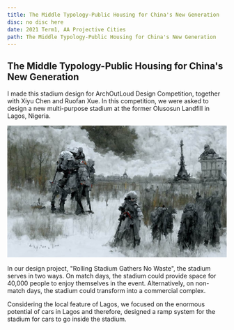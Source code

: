 ```yaml
---
title: The Middle Typology-Public Housing for China's New Generation 
disc: no disc here
date: 2021 Term1, AA Projective Cities
path: The Middle Typology-Public Housing for China's New Generation
---
```

<special>
</special>

## The Middle Typology-Public Housing for China's New Generation

I made this stadium design for ArchOutLoud Design Competition, together with Xiyu Chen and Ruofan Xue. In this competition, we were asked to design a new multi-purpose stadium at the former Olusosun Landfill in Lagos, Nigeria.

![Stadium Design](../images/articles/design_01/TimeToDisco_Yheee.jpg)

In our design project, "Rolling Stadium Gathers No Waste", the stadium serves in two ways. On match days, the stadium could provide space for 40,000 people to enjoy themselves in the event. Alternatively, on non-match days, the stadium could transform into a commercial complex.

Considering the local feature of Lagos, we focused on the enormous potential of cars in Lagos and therefore, designed a ramp system for the stadium for cars to go inside the stadium.
